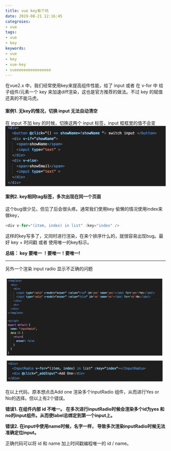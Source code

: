 ```yaml
---
title: vue key有个坑
date: 2019-08-21 12:16:45
categroies:
- vue
tags:
- vue
- key
keywords:
- vue
- key
- vue-key
- vueeeeeeeeeeeeeeee
---
```

在vue2.x 中，我们经常使用key来提高组件性能，给了 input  或者 在 v-for 中 给子组件/元素一个 key 来加速diff渲染，这也是官方推荐的做法。不过 key 的赋值还真的不能马虎。

#### 案例1. 无key的情况，切换 input 无法自动清空

在 input 不加 key 的时候，切换这两个 input 标签，input 框框里的值不会变
![](vue-key/vuekey1.png)

#### 案例2. key相同tag标签，多次出现在同一个页面

这个bug很少见，但见了后会很头疼。通常我们使用key 偷懒的情况使用index来做key，
```js
<div v-for="(item, index) in list" :key="index" />
```
 这样的key写多了，又同时进行渲染，在来个排序什么的，就很容易出现bug。最好 key + 时间戳 或者 使用唯一的key标示。

**总结： key 要唯一 ！要唯一！要唯一!**

---

另外一个渲染 input radio 显示不正确的问题

![](vue-key/vuekey2.png)


在以上代码，原本想点击Add one 渲染多个inputRadio 组件，从而进行Yes or No的选择。但以上有2个错误。

**错误1. 在组件内部 id 不唯一。 在多次进行inputRadio时候会渲染多个id为yes 和 no的input组件。从而使label总绑定到第一个input上。**

**错误2. 在input中使用name时候，名字一样， 导致多次渲染inputRadio时候无法准确定位input。**

正确代码可以将 id 和 name 加上时间戳编程唯一的 id / name。
